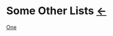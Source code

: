 # Some Other Lists  [←](index.md)

[One](https://www.zhihu.com/question/310681355/answer/833043841)

[]()

[]()
